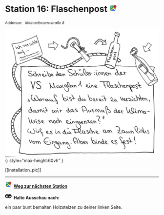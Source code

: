 # Station 16: Flaschenpost  <a href="https://www.google.com/maps/dir/?api=1&travelmode=walking&destination=47.8033918,13.01651"><img src="https://github.com/kipppunkte/kipppunkte/raw/gh-pages/assets/google-maps.svg" width="24" height="24"></a>

<small>Addresse:<em style="margin-left: 10px">Michaelbeuernstraße 8</em></small>



![Image title](assets/16_Spiel-Station_Flaschenpost.png){: style="max-height:60vh" }


[[installation_pic]]



____

<a href="https://www.google.com/maps/dir/?api=1&travelmode=walking&destination=47.8028333,13.0165242"><img src="https://github.com/kipppunkte/kipppunkte/raw/gh-pages/assets/google-maps.svg" style="height: 1.5em;margin-right: 0.5em"></a>**[Weg zur nächsten Station](https://www.google.com/maps/dir/?api=1&travelmode=walking&destination=47.8028333,13.0165242)**



<img src="https://github.com/kipppunkte/kipppunkte/raw/gh-pages/assets/eyes.svg" style="height: 1.5em;background: white;margin-right: 0.5em">**Halte Ausschau nach:**

ein paar bunt bemalten Holzstelzen zu deiner linken Seite.